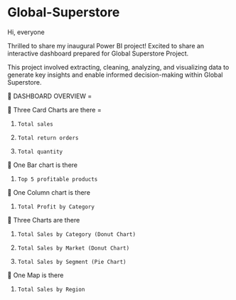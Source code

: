 # Global-Superstore

Hi, everyone

Thrilled to share my inaugural Power BI project!
Excited to share an interactive dashboard prepared for Global Superstore Project.

This project involved extracting, cleaning, analyzing, and visualizing data to generate key insights and enable informed decision-making within Global Superstore.

🔹 DASHBOARD OVERVIEW =

 🔸 Three Card Charts are there =
 1.     Total sales
 2.     Total return orders
 3.     Total quantity

 🔸 One Bar chart is there
 1.     Top 5 profitable products 

 🔸 One Column chart is there
 1.     Total Profit by Category

 🔸 Three Charts are there
 1.     Total Sales by Category (Donut Chart)
 2.     Total Sales by Market (Donut Chart)
 3.     Total Sales by Segment (Pie Chart)

 🔸 One Map is there
 1.     Total Sales by Region

